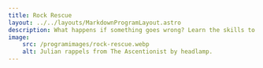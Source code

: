 ```yaml
---
title: Rock Rescue
layout: ../../layouts/MarkdownProgramLayout.astro
description: What happens if something goes wrong? Learn the skills to rescue a partner or yourself. Our courses will be tailored to your preferred style of climbing.
image:
    src: /programimages/rock-rescue.webp
    alt: Julian rappels from The Ascentionist by headlamp.
---
```

